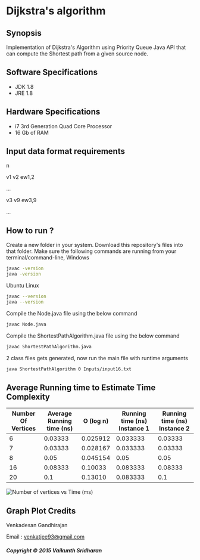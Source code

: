 # Dijkstra's algorithm
## Synopsis
Implementation of Dijkstra's Algorithm using Priority Queue Java API that can compute the Shortest path from a given source node. 
## Software Specifications
+ JDK 1.8 
+ JRE 1.8 
## Hardware Specifications
+ i7 3rd Generation Quad Core Processor 
+ 16 Gb of RAM 
## Input data format requirements
n

v1    v2  ew1,2

...

v3    v9  ew3,9

...
## How to run ? 
Create a new folder in your system. 
Download this repository's files into that folder.
Make sure the following commands are running from your terminal/command-line,
Windows 
~~~~sh
javac -version
java -version
~~~~
Ubuntu Linux
~~~~sh
javac --version
java --version
~~~~
Compile the Node.java file using the below command
~~~~sh
javac Node.java
~~~~
Compile the ShortestPathAlgorithm.java file using the below command
~~~~sh
javac ShortestPathAlgorithm.java
~~~~
2 class files gets generated, now run the main file with runtime arguments
~~~~sh 
java ShortestPathAlgorithm 0 Inputs/input16.txt
~~~~
## Average Running time to Estimate Time Complexity
Number Of Vertices | Average Running time (ns) | O (log n) | Running time (ns) Instance 1 | Running time (ns) Instance 2
-------------------|-------------------|-------------------|-------------------|-------------------
6|0.03333|0.025912|0.033333 | 0.03333
7 |0.03333|0.028167|0.033333 |0.03333 
8 |0.05|0.045154|0.05|0.05 
16 |0.08333|0.10033|0.083333|0.08333 
20 |0.1|0.13010|0.083333|0.1 

![Number of vertices vs Time (ms)](https://bytebucket.org/vaikunthsridharan/dijkstras-shortest-path-algorithm/raw/26f3f4786785ad3c9be3ce359852d55f20eff15a/images/Untitled%20drawing.png)

## Graph Plot Credits
Venkadesan Gandhirajan 

Email : venkatjee93@gmail.com 

##### Copyright © 2015 Vaikunth Sridharan